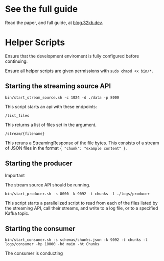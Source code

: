 # See the full guide

Read the paper, and full guide, at [blog.32kb.dev](blog.32kb.dev).

# Helper Scripts

Ensure that the development enviroment is fully configured before continuing.

Ensure all helper scripts are given permissions with `sudo chmod +x bin/*`.

## Starting the streaming source API

```
bin/start_stream_source.sh -c 1024 -d ./data -p 8000
```

This script starts an api with these endpoints:

`/list_files`

This returns a list of files set in the argument.

`/stream/{filename}`

This reruns a StreamingResponse of the file bytes. This consists of a stream of JSON files in the format `{ "chunk": "example content" }`.

## Starting the producer

> [!IMPORTANT]  
> The stream source API should be running.

```
bin/start_producer.sh -s 8000 -k 9092 -t chunks -l ./logs/producer
```

This script starts a parallelized script to read from each of the files listed by the streaming API, call their streams, and write to a log file, or to a specified Kafka topic.

## Starting the consumer

```
bin/start_consumer.sh -s schemas/chunks.json -k 9092 -t chunks -l logs/consumer -hp 10000 -hd main -ht Chunks
```

The consumer is conducting